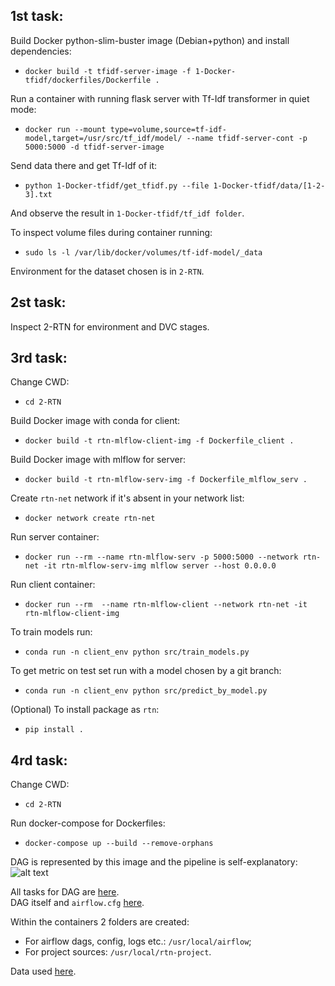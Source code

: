 ## 1st task:

Build Docker python-slim-buster image (Debian+python) and install dependencies:
* `docker build -t tfidf-server-image -f 1-Docker-tfidf/dockerfiles/Dockerfile .`

Run a container with running flask server with Tf-Idf transformer in quiet mode:
* `docker run --mount type=volume,source=tf-idf-model,target=/usr/src/tf_idf/model/ --name tfidf-server-cont -p 5000:5000 -d tfidf-server-image`

Send data there and get Tf-Idf of it:
* `python 1-Docker-tfidf/get_tfidf.py --file 1-Docker-tfidf/data/[1-2-3].txt`

And observe the result in `1-Docker-tfidf/tf_idf folder`. 

To inspect volume files during container running:
* `sudo ls -l /var/lib/docker/volumes/tf-idf-model/_data`

Environment for the dataset chosen is in `2-RTN`.

## 2st task:
Inspect 2-RTN for environment and DVC stages. 


## 3rd task:

Change CWD:
* `cd 2-RTN`

Build Docker image with conda for client:
* `docker build -t rtn-mlflow-client-img -f Dockerfile_client .`

Build Docker image with mlflow for server:
* `docker build -t rtn-mlflow-serv-img -f Dockerfile_mlflow_serv .`

Create `rtn-net` network if it's absent in your network list:
* `docker network create rtn-net`

Run server container:
* `docker run --rm --name rtn-mlflow-serv -p 5000:5000 --network rtn-net -it rtn-mlflow-serv-img mlflow server --host 0.0.0.0`

Run client container:
* `docker run --rm  --name rtn-mlflow-client --network rtn-net -it rtn-mlflow-client-img`

To train models run:
* `conda run -n client_env python src/train_models.py`

To get metric on test set run with a model chosen by a git branch:
* `conda run -n client_env python src/predict_by_model.py`

(Optional) To install package as `rtn`:
* `pip install .`


## 4rd task:

Change CWD:
* `cd 2-RTN`

Run docker-compose for Dockerfiles:
* `docker-compose up --build --remove-orphans`

DAG is represented by this image and the pipeline is self-explanatory:
![alt text](https://github.com/Gagampy/ML-eng/tree/mlflow_lasso/ML-eng/2-RTN/airflow/DAG_pipeline.png?raw=true)

All tasks for DAG are [here](https://github.com/Gagampy/ML-eng/tree/mlflow_lasso/ML-eng/2-RTN/rtn/airflow_tasks.py).  
DAG itself and `airflow.cfg` [here](https://github.com/Gagampy/ML-eng/tree/mlflow_lasso/ML-eng/2-RTN/airflow/).  

Within the containers 2 folders are created: 
* For airflow dags, config, logs etc.: `/usr/local/airflow`;
* For project sources: `/usr/local/rtn-project`.  
  
Data used [here](https://github.com/Gagampy/ML-eng/tree/mlflow_lasso/ML-eng/2-RTN/data/split/).
